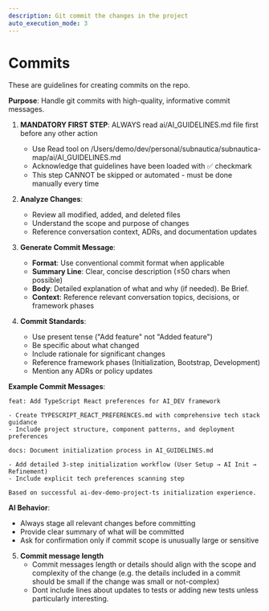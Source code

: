```yaml
---
description: Git commit the changes in the project
auto_execution_mode: 3
---
```


# Commits
These are guidelines for creating commits on the repo.

**Purpose**: Handle git commits with high-quality, informative commit messages.

1. **MANDATORY FIRST STEP**: ALWAYS read ai/AI_GUIDELINES.md file first before any other action
   - Use Read tool on /Users/demo/dev/personal/subnautica/subnautica-map/ai/AI_GUIDELINES.md
   - Acknowledge that guidelines have been loaded with ✅ checkmark
   - This step CANNOT be skipped or automated - must be done manually every time

2. **Analyze Changes**:
   - Review all modified, added, and deleted files
   - Understand the scope and purpose of changes
   - Reference conversation context, ADRs, and documentation updates

3. **Generate Commit Message**:
   - **Format**: Use conventional commit format when applicable
   - **Summary Line**: Clear, concise description (≤50 chars when possible)
   - **Body**: Detailed explanation of what and why (if needed). Be Brief.
   - **Context**: Reference relevant conversation topics, decisions, or framework phases

4. **Commit Standards**:
   - Use present tense ("Add feature" not "Added feature")
   - Be specific about what changed
   - Include rationale for significant changes
   - Reference framework phases (Initialization, Bootstrap, Development)
   - Mention any ADRs or policy updates

**Example Commit Messages**:
```
feat: Add TypeScript React preferences for AI_DEV framework

- Create TYPESCRIPT_REACT_PREFERENCES.md with comprehensive tech stack guidance
- Include project structure, component patterns, and deployment preferences  
```

```
docs: Document initialization process in AI_GUIDELINES.md

- Add detailed 3-step initialization workflow (User Setup → AI Init → Refinement)
- Include explicit tech preferences scanning step

Based on successful ai-dev-demo-project-ts initialization experience.
```

**AI Behavior**: 
- Always stage all relevant changes before committing
- Provide clear summary of what will be committed
- Ask for confirmation only if commit scope is unusually large or sensitive

5. **Commit message length**
   - Commit messages length or details should align with the scope and complexity of the change (e.g. the details included in a commit should be small if the change was small or not-complex)
   - Dont include lines about updates to tests or adding new tests unless particularly interesting. 
